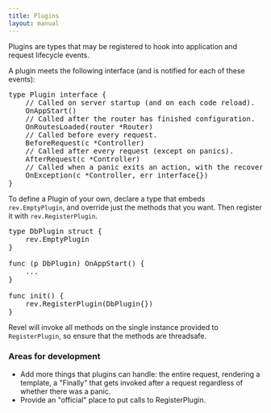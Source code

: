 ```yaml
---
title: Plugins
layout: manual
---
```


Plugins are types that may be registered to hook into application and request lifecycle events.

A plugin meets the following interface (and is notified for each of these events):

<pre class="prettyprint lang-go">
type Plugin interface {
	// Called on server startup (and on each code reload).
	OnAppStart()
	// Called after the router has finished configuration.
	OnRoutesLoaded(router *Router)
	// Called before every request.
	BeforeRequest(c *Controller)
	// Called after every request (except on panics).
	AfterRequest(c *Controller)
	// Called when a panic exits an action, with the recovered value.
	OnException(c *Controller, err interface{})
}
</pre>

To define a Plugin of your own, declare a type that embeds `rev.EmptyPlugin`, and override just the methods that you want.  Then register it with `rev.RegisterPlugin`.

<pre class="prettyprint lang-go">
type DbPlugin struct {
	rev.EmptyPlugin
}

func (p DbPlugin) OnAppStart() {
	...
}

func init() {
	rev.RegisterPlugin(DbPlugin{})
}
</pre>

Revel will invoke all methods on the single instance provided to `RegisterPlugin`, so ensure that the methods are threadsafe.

### Areas for development

* Add more things that plugins can handle: the entire request, rendering a template, a "Finally" that gets invoked after a request regardless of whether there was a panic.
* Provide an "official" place to put calls to RegisterPlugin.